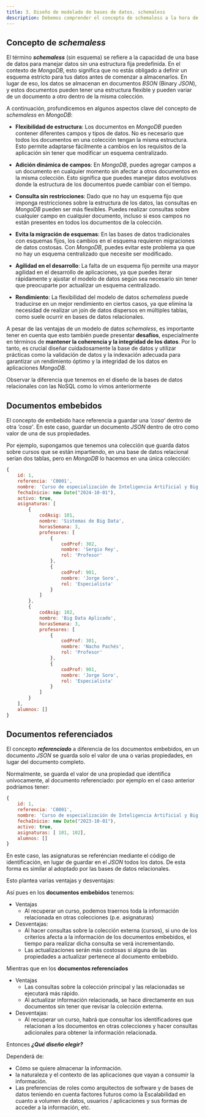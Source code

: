 ```yaml
---
title: 3. Diseño de modelado de bases de datos. schemaless
description: Debemos comprender el concepto de schemaless a la hora de trabajar con bases de datos noSQL documentales como mongoDB
---
```


## Concepto de ***schemaless***

El término ***schemaless*** (sin esquema) se refiere a la capacidad de una base de datos para manejar datos sin una estructura fija predefinida. En el contexto de *MongoDB*, esto significa que no estás obligado a definir un esquema estricto para tus datos antes de comenzar a almacenarlos. En lugar de eso, los datos se almacenan en documentos *BSON* (Binary *JSON*), y estos documentos pueden tener una estructura flexible y pueden variar de un documento a otro dentro de la misma colección.

A continuación, profundicemos en algunos aspectos clave del concepto de *schemaless* en *MongoDB*:

- **Flexibilidad de estructura**: Los documentos en *MongoDB* pueden contener diferentes campos y tipos de datos. No es necesario que todos los documentos en una colección tengan la misma estructura. Esto permite adaptarse fácilmente a cambios en los requisitos de la aplicación sin tener que modificar un esquema centralizado.

-  **Adición dinámica de campos**: En *MongoDB*, puedes agregar campos a un documento en cualquier momento sin afectar a otros documentos en la misma colección. Esto significa que puedes manejar datos evolutivos donde la estructura de los documentos puede cambiar con el tiempo.

-  **Consulta sin restricciones**: Dado que no hay un esquema fijo que imponga restricciones sobre la estructura de los datos, las consultas en *MongoDB* pueden ser más flexibles. Puedes realizar consultas sobre cualquier campo en cualquier documento, incluso si esos campos no están presentes en todos los documentos de la colección.

-  **Evita la migración de esquemas**: En las bases de datos tradicionales con esquemas fijos, los cambios en el esquema requieren migraciones de datos costosas. Con *MongoDB*, puedes evitar este problema ya que no hay un esquema centralizado que necesite ser modificado.

-  **Agilidad en el desarrollo**: La falta de un esquema fijo permite una mayor agilidad en el desarrollo de aplicaciones, ya que puedes iterar rápidamente y ajustar el modelo de datos según sea necesario sin tener que preocuparte por actualizar un esquema centralizado.

-  **Rendimiento**: La flexibilidad del modelo de datos *schemaless* puede traducirse en un mejor rendimiento en ciertos casos, ya que elimina la necesidad de realizar un join de datos dispersos en múltiples tablas, como suele ocurrir en bases de datos relacionales.

A pesar de las ventajas de un modelo de datos *schemaless*, es importante tener en cuenta que esto también puede presentar **desafíos**, especialmente en términos de **mantener la coherencia y la integridad de los datos**. Por lo tanto, es crucial diseñar cuidadosamente la base de datos y utilizar prácticas como la validación de datos y la indexación adecuada para garantizar un rendimiento óptimo y la integridad de los datos en aplicaciones *MongoDB*.

Observar la diferencia que tenemos en el diseño de la bases de datos relacionales con las NoSQL como lo vimos anteriormente

## Documentos embebidos

El concepto de embebido hace referencia a guardar una *‘cosa’* dentro de otra *‘cosa’*. En este caso, guardar un documento *JSON* dentro de
otro como valor de una de sus propiedades.

Por ejemplo, supongamos que tenemos una colección que guarda datos sobre cursos que se están impartiendo, en una base de datos relacional serían dos tablas, pero en *MongoDB* lo hacemos en una única colección:

```js
{
    id: 1,
    referencia: 'C0001',
    nombre: 'Curso de especialización de Inteligencia Artificial y Big Data',
    fechaInicio: new Date("2024-10-01"),
    activo: true,
    asignaturas: [
        {
            codAsig: 101,
            nombre: 'Sistemas de Big Data',
            horasSemana: 3,
            profesores: [
                {
                    codProf: 302,
                    nombre: 'Sergio Rey',
                    rol: 'Profesor'
                },
                {
                    codProf: 901,
                    nombre: 'Jorge Soro',
                    rol: 'Especialista'
                }
            ]
        },
        {
            codAsig: 102,
            nombre: 'Big Data Aplicado',
            horasSemana: 3,
            profesores: [
                {
                    codProf: 301,
                    nombre: 'Nacho Pachés',
                    rol: 'Profesor'
                },
                {
                    codProf: 901,
                    nombre: 'Jorge Soro',
                    rol: 'Especialista'
                }
            ]
        }
    ],
    alumnos: []
}
```


## Documentos referenciados

El concepto ***referenciado***  a diferencia de los documentos embebidos, en un documento *JSON* se guarda solo el valor de una o varias propiedades, en lugar del documento completo.

Normalmente, se guarda el valor de una propiedad que identifica unívocamente, al documento referenciado: por ejemplo en el caso anterior podríamos tener: 

```js
{
    id: 1,
    referencia: 'C0001',
    nombre: 'Curso de especialización de Inteligencia Artificial y Big Data',
    fechaInicio: new Date("2023-10-01"),
    activo: true,
    asignaturas: [ 101, 102],
    alumnos: []
}
```

En este caso, las asignaturas se referéncian mediante el código de identificación, en lugar de guardar en el *JSON* todos los datos. De esta forma es similar al adoptado por las bases de datos relacionales.


Esto plantea varias ventajas y desventajas:

Así pues en los **documentos embebidos** tenemos:
- Ventajas
  - Al recuperar un curso, podemos traernos toda la información relacionada en otras colecciones (p.e. asignaturas)
- Desventajas:
  - Al hacer consultas sobre la colección externa (cursos), si uno de los criterios afecta a la información de los documentos embebidos, el tiempo para realizar dicha consulta se verá incrementando.
  - Las actualizaciones serán más costosas si alguna de las propiedades a actualizar pertenece al documento embebido.

Mientras que en los **documentos referenciados**
- Ventajas
  - Las consultas sobre la colección principal y las relacionadas se ejecutará más rápido.
  - Al actualizar información relacionada, se hace directamente en sus documentos sin tener que revisar la colección externa.
- Desventajas:
  - Al recuperar un curso, habrá que consultar los identificadores que relacionan a los documentos en otras colecciones y hacer consultas adicionales para obtener la información relacionada.


Entonces ***¿Qué diseño elegir?***

Dependerá de:
- Cómo se quiere almacenar la información.
- la naturaleza y el contexto de las aplicaciones que vayan a consumir la información.
- Las preferencias de roles como arquitectos de software y de bases de datos teniendo en cuenta factores futuros como la Escalabilidad en cuanto a volumen de datos, usuarios / aplicaciones y sus formas de acceder a la información, etc.


